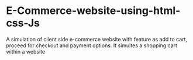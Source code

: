 # E-Commerce-website-using-html-css-Js
  A simulation of client side e-commerce website with feature as add to cart, proceed for checkout and payment options. It simultes a shopping cart within a website

